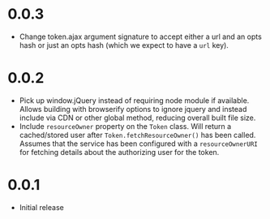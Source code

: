 0.0.3
=====

+ Change token.ajax argument signature to accept either a url and an opts hash or just an opts hash (which we expect to have a `url` key).

0.0.2
=====

+ Pick up window.jQuery instead of requiring node module if available. Allows building with browserify options to ignore jquery and instead include via CDN or other global method, reducing overall built file size.
+ Include `resourceOwner` property on the `Token` class. Will return a cached/stored user after `Token.fetchResourceOwner()` has been called. Assumes that the service has been configured with a `resourceOwnerURI` for fetching details about the authorizing user for the token.


0.0.1
=====

+ Initial release
